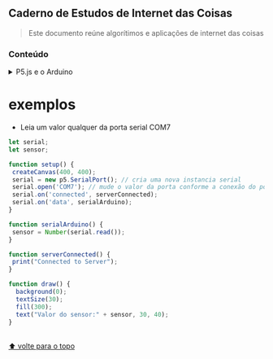 
## Caderno de Estudos de Internet das Coisas

> Este documento reúne algorítimos e aplicações de internet das coisas


### Conteúdo

 
<details>
<summary>P5.js e o Arduino</summary>
 
* [`introdução`](#introdução)
* [`serialEvents`](#serialEvents)
* [`exemplos`](#exemplos)

<summary>Conexão ESP8266 e Msql 

* [`exemplos`](#exemplo)

</summary>

<summary>Conexão PHP e Mysql </summary>



</details>

# exemplos

- Leia um valor qualquer da porta serial COM7
```js
let serial;
let sensor;

function setup() {  
 createCanvas(400, 400);
 serial = new p5.SerialPort(); // cria uma nova instancia serial
 serial.open('COM7'); // mude o valor da porta conforme a conexão do porta serial e o arduino
 serial.on('connected', serverConnected);
 serial.on('data', serialArduino);   
}

function serialArduino() {
 sensor = Number(serial.read());
}

function serverConnected() {
 print("Connected to Server");
}

function draw() {
  background(0);
  textSize(30);
  fill(300);
  text("Valor do sensor:" + sensor, 30, 40);
}
```
</details>

<br>[⬆ volte para o topo](#contents)

